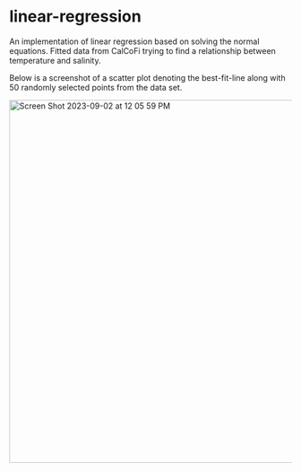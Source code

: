 # linear-regression
An implementation of linear regression based on solving the normal equations. Fitted data from CalCoFi trying to find a relationship between temperature and salinity.

Below is a screenshot of a scatter plot denoting the best-fit-line along with 50 randomly selected points from the data set.

<img width="647" alt="Screen Shot 2023-09-02 at 12 05 59 PM" src="https://github.com/rxu183/linear-regression/assets/99752583/a7507d8d-887e-44c8-a3b2-b154b0899f9b">
